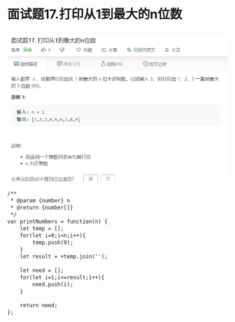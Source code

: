 # 面试题17.打印从1到最大的n位数
![](img/面试题17.打印从1到最大的n位数.png)  

```
/**
 * @param {number} n
 * @return {number[]}
 */
var printNumbers = function(n) {
    let temp = [];
    for(let i=0;i<n;i++){
        temp.push(9);
    }
    let result = +temp.join('');

    let need = [];
    for(let i=1;i<=result;i++){
        need.push(i);
    }

    return need;
};
```